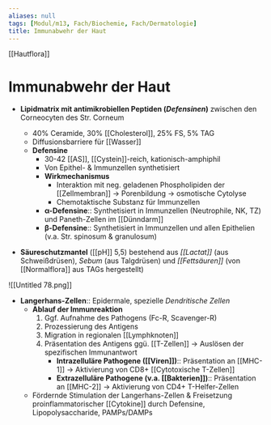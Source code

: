 ```yaml
---
aliases: null
tags: [Modul/m13, Fach/Biochemie, Fach/Dermatologie]
title: Immunabwehr der Haut
---
```

[[Hautflora]]

# Immunabwehr der Haut

- **Lipidmatrix mit antimikrobiellen Peptiden (*Defensinen*)** zwischen den Corneocyten des Str. Corneum
    - 40% Ceramide, 30% [[Cholesterol]], 25% FS, 5% TAG
    - Diffusionsbarriere für [[Wasser]]
    - **Defensine**
        - 30-42 [[AS]], [[Cystein]]-reich, kationisch-amphiphil
        - Von Epithel- & Immunzellen synthetisiert
        - **Wirkmechanismus**
            - Interaktion mit neg. geladenen Phospholipiden der [[Zellmembran]] → Porenbildung → osmotische Cytolyse
            - Chemotaktische Substanz für Immunzellen
        - **α-Defensine**:: Synthetisiert in Immunzellen (Neutrophile, NK, TZ) und Paneth-Zellen im [[Dünndarm]]
        - **β-Defensine**:: Synthetisiert in Immunzellen und allen Epithelien (v.a. Str. spinosum & granulosum)

- **Säureschutzmantel** ([[pH]] 5,5) bestehend aus *[[Lactat]]* (aus Schweißdrüsen), *Sebum* (aus Talgdrüsen) und *[[Fettsäuren]]* (von [[Normalflora]] aus TAGs hergestellt)

![[Untitled 78.png]]

- **Langerhans-Zellen**:: Epidermale, spezielle *Dendritische Zellen*
    - **Ablauf der Immunreaktion**
        1. Ggf. Aufnahme des Pathogens (Fc-R, Scavenger-R)
        2. Prozessierung des Antigens
        3. Migration in regionalen [[Lymphknoten]]
        4. Präsentation des Antigens ggü. [[T-Zellen]] → Auslösen der spezifischen Immunantwort
            - **Intrazelluläre Pathogene ([[Viren]])**:: Präsentation an [[MHC-1]] → Aktivierung von CD8+ [[Cytotoxische T-Zellen]]
            - **Extrazelluläre Pathogene (v.a. [[Bakterien]])**:: Präsentation an [[MHC-2]] → Aktivierung von CD4+ T-Helfer-Zellen
    - Fördernde Stimulation der Langerhans-Zellen & Freisetzung proinflammatorischer [[Cytokine]] durch Defensine, Lipopolysaccharide, PAMPs/DAMPs


